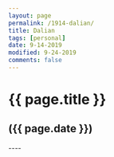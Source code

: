 ```yaml
---
layout: page
permalink: /1914-dalian/
title: Dalian
tags: [personal]
date: 9-14-2019
modified: 9-24-2019
comments: false
---
```


<h1>{{ page.title }}</h1>
<h2>({{ page.date }})</h2>
----
